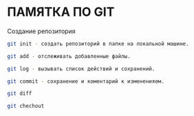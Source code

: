 # ПАМЯТКА ПО GIT

Создание репозитория 

```sh
git init - создать репозиторий в папке на локальной машине.
```
```sh
git add - отслеживать добавленные файлы.
```
```sh
git log - вызывать список действий и сохранений.
```
```sh
git commit - сохранение и коментарий к измененияем.
```
```sh
git diff
```
```sh
git chechout
```
